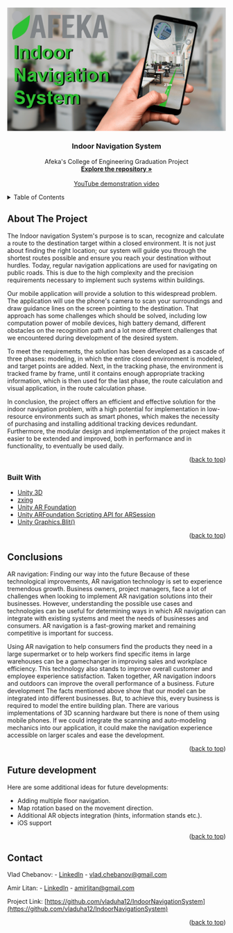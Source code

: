 <div id="top"></div>

<!-- PROJECT LOGO -->
<br />
<div align="center">
  <a href="https://github.com/vladuha12/IndoorNavigationSystem">
    <img src="images/logo.jpg" alt="Logo">
  </a>

  <h3 align="center">Indoor Navigation System</h3>

  <p align="center">
    Afeka's College of Engineering Graduation Project
    <br />
    <a href="https://github.com/vladuha12/IndoorNavigationSystem"><strong>Explore the repository »</strong></a>
    <br />
    <br />
    <a href="https://www.youtube.com/watch?v=oCg1ogz9MWs">YouTube demonstration video</a>
  </p>
</div>



<!-- TABLE OF CONTENTS -->
<details>
  <summary>Table of Contents</summary>
  <ol>
    <li>
      <a href="#about-the-project">About The Project</a>
      <ul>
        <li><a href="#built-with">Built With</a></li>
      </ul>
    </li>
    <li><a href="#conclusions">Conclusions</a></li>
    <li><a href="#future-development">Future development</a></li>
    <li><a href="#contact">Contact</a></li>
  </ol>
</details>



<!-- ABOUT THE PROJECT -->
## About The Project
The Indoor navigation System's purpose is to scan, recognize and calculate a route to the destination target within a closed environment. It is not just about finding the right location; our system will guide you through the shortest routes possible and ensure you reach your destination without hurdles. Today, regular navigation applications are used for navigating on public roads. This is due to the high complexity and the precision requirements necessary to implement such systems within buildings.

Our mobile application will provide a solution to this widespread problem. The application will use the phone's camera to scan your surroundings and draw guidance lines on the screen pointing to the destination. That approach has some challenges which should be solved, including low computation power of mobile devices, high battery demand, different obstacles on the recognition path and a lot more different challenges that we encountered during development of the desired system.

To meet the requirements, the solution has been developed as a cascade of three phases: modeling, in which the entire closed environment is modeled, and target points are added. Next, in the tracking phase, the environment is tracked frame by frame, until it contains enough appropriate tracking information, which is then used for the last phase, the route calculation and visual application, in the route calculation phase.

In conclusion, the project offers an efficient and effective solution for the indoor navigation problem, with a high potential for implementation in low-resource environments such as smart phones, which makes the necessity of purchasing and installing additional tracking devices redundant. Furthermore, the modular design and implementation of the project makes it easier to be extended and improved, both in performance and in functionality, to eventually be used daily.


<p align="right">(<a href="#top">back to top</a>)</p>



### Built With

* [Unity 3D](https://unity.com/learn)
* [zxing](https://github.com/zxing/zxing)
* [Unity AR Foundation](https://docs.unity3d.com/Packages/com.unity.xr.arfoundation@5.0/manual/index.html)
* [Unity ARFoundation Scripting API for ARSession](https://docs.unity3d.com/Packages/com.unity.xr.arfoundation@4.2/api/UnityEngine.XR.ARFoundation.ARSession.html)
* [Unity Graphics.Blit()](https://docs.unity3d.com/ScriptReference/Graphics.Blit.html)

<p align="right">(<a href="#top">back to top</a>)</p>


<!-- CONCLUSIONS -->
## Conclusions

AR navigation: Finding our way into the future
Because of these technological improvements, AR navigation technology is set to
experience tremendous growth. Business owners, project managers, face a lot of challenges when looking to implement AR navigation solutions into their businesses. However, understanding the possible use cases and technologies can be useful for determining ways in which AR navigation can integrate with existing systems and meet the needs of businesses and consumers. AR navigation is a fast-growing market and remaining competitive is important for success.

Using AR navigation to help consumers find the products they need in a large supermarket or to help workers find specific items in large warehouses can be a gamechanger in improving sales and workplace efficiency. This technology also stands to improve overall customer and employee experience satisfaction. Taken together, AR navigation indoors and outdoors can improve the overall performance of a business.
Future development 
The facts mentioned above show that our model can be integrated into different businesses. But, to achieve this, every business is required to model the entire building plan. There are various implementations of 3D scanning hardware but there is none of them using mobile phones. If we could integrate the scanning and auto-modeling mechanics into our application, it could make the navigation experience accessible on larger scales and ease the development.

<p align="right">(<a href="#top">back to top</a>)</p>


<!-- Future-development -->
## Future development

Here are some additional ideas for future developments:
* Adding multiple floor navigation. 
* Map rotation based on the movement direction.
* Additional AR objects integration (hints, information stands etc.).
* iOS support


<p align="right">(<a href="#top">back to top</a>)</p>


<!-- CONTACT -->
## Contact

Vlad Chebanov: - [LinkedIn](https://www.linkedin.com/in/vlad-chebanov-69b130137/) - vlad.chebanov@gmail.com

Amir Litan: - [LinkedIn](https://www.linkedin.com/in/amir-litan-443860191/) - amirlitan@gmail.com

Project Link: [https://github.com/vladuha12/IndoorNavigationSystem](https://github.com/vladuha12/IndoorNavigationSystem)

<p align="right">(<a href="#top">back to top</a>)</p>
